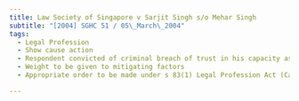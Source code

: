 ```yaml
---
title: Law Society of Singapore v Sarjit Singh s/o Mehar Singh 
subtitle: "[2004] SGHC 51 / 05\_March\_2004"
tags:
  - Legal Profession
  - Show cause action
  - Respondent convicted of criminal breach of trust in his capacity as advocate and solicitor
  - Weight to be given to mitigating factors
  - Appropriate order to be made under s 83(1) Legal Profession Act (Cap 161, 2001 Rev Ed)

---
```


